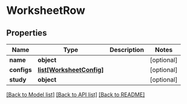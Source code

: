 # WorksheetRow

## Properties
Name | Type | Description | Notes
------------ | ------------- | ------------- | -------------
**name** | **object** |  | [optional] 
**configs** | [**list[WorksheetConfig]**](WorksheetConfig.md) |  | [optional] 
**study** | **object** |  | [optional] 

[[Back to Model list]](../README.md#documentation-for-models) [[Back to API list]](../README.md#documentation-for-api-endpoints) [[Back to README]](../README.md)


